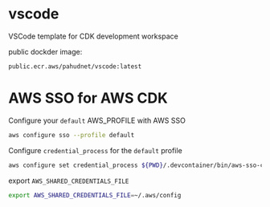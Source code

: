# vscode
VSCode template for CDK development workspace

public dockder image:

`public.ecr.aws/pahudnet/vscode:latest`

# AWS SSO for AWS CDK

Configure your `default` AWS_PROFILE with AWS SSO
```sh
aws configure sso --profile default 
```

Configure `credential_process` for the `default` profile

```sh
aws configure set credential_process ${PWD}/.devcontainer/bin/aws-sso-credential-process
```

export `AWS_SHARED_CREDENTIALS_FILE` 

```sh
export AWS_SHARED_CREDENTIALS_FILE=~/.aws/config
```
